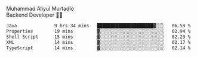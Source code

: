 Muhammad Aliyul Murtadlo
<br>
Backend Developer 👨‍💻
<br>
<!--START_SECTION:waka-->

```txt
Java              9 hrs 34 mins   █████████████████████▓░░░   86.59 %
Properties        19 mins         ▓░░░░░░░░░░░░░░░░░░░░░░░░   02.94 %
Shell Script      15 mins         ▓░░░░░░░░░░░░░░░░░░░░░░░░   02.29 %
XML               14 mins         ▓░░░░░░░░░░░░░░░░░░░░░░░░   02.17 %
TypeScript        14 mins         ▓░░░░░░░░░░░░░░░░░░░░░░░░   02.14 %
```

<!--END_SECTION:waka-->
